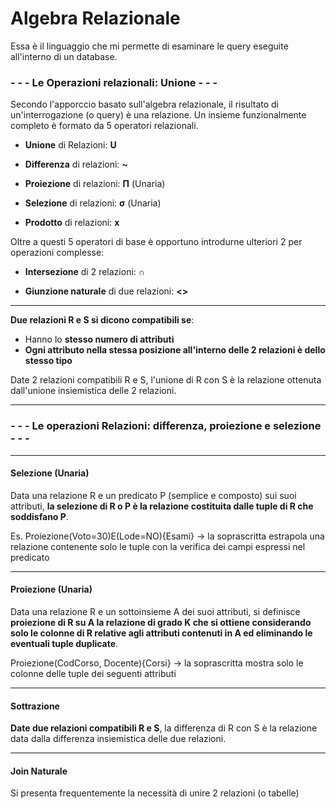 # Algebra Relazionale
Essa è il linguaggio che mi permette di esaminare le query eseguite all'interno di un database.



### - - - Le Operazioni relazionali: Unione - - -

Secondo l'apporccio basato sull'algebra relazionale, il risultato di un'interrogazione (o query) è una relazione.
Un insieme funzionalmente completo è formato da 5 operatori relazionali.

- **Unione** di Relazioni: **U**

- **Differenza** di relazioni: **~**

- **Proiezione** di relazioni: **Π** (Unaria)

- **Selezione** di relazioni: **σ** (Unaria)

- **Prodotto** di relazioni: **x**

Oltre a questi 5 operatori di base è opportuno introdurne ulteriori 2 per operazioni complesse:

- **Intersezione** di 2 relazioni: **∩**

- **Giunzione naturale** di due relazioni: **<>**

- - - 
**Due relazioni R e S si dicono compatibili se**:
- Hanno lo **stesso numero di attributi**
- **Ogni attributo nella stessa posizione all'interno delle 2 relazioni è dello stesso tipo**

Date 2 relazioni compatibili R e S, l'unione di R con S è la relazione ottenuta dall'unione insiemistica delle 2 relazioni.
- - - 
### - - - Le operazioni Relazioni: differenza, proiezione e selezione - - - 
- - - 
#### Selezione (Unaria)

Data una relazione R e un predicato P (semplice e composto) sui suoi attributi, **la selezione di R o P è la relazione costituita dalle tuple di R che soddisfano P**.

Es. Proiezione(Voto=30)E(Lode=NO){Esami}
-> la soprascritta estrapola una relazione contenente solo le tuple con la verifica dei campi espressi nel predicato
- - -
#### Proiezione (Unaria)

Data una relazione R e un sottoinsieme A dei suoi attributi, si definisce **proiezione di R su A la relazione di grado K che si ottiene considerando solo le colonne di R relative agli attributi contenuti in A ed eliminando le eventuali tuple duplicate**.

Proiezione(CodCorso, Docente){Corsi}
-> la soprascritta mostra solo le colonne delle tuple dei seguenti attributi

- - - 
#### Sottrazione

**Date due relazioni compatibili R e S**, la differenza di R con S è la relazione data dalla differenza insiemistica delle due relazioni. 

- - -
#### Join Naturale

Si presenta frequentemente la necessità di unire 2 relazioni (o tabelle)
<!--stackedit_data:
eyJoaXN0b3J5IjpbLTE1NDg4OTM1NzcsLTc3NDI1MDkwNywxNz
U1MjcwOTkwLC0xMjY0MTg5Njg3LDE2NjQ4NjM0OTksLTY3MTU3
OTE1MSwxNDQwNzIyMjE2LDE2NjM2NzY3MTMsMTc2ODI4MDM3Ny
wxMTg4Nzk1NTU2LDU3MDAzOTQ2LDE2ODk3MzI4MDldfQ==
-->